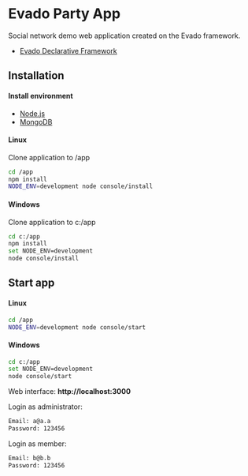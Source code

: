 # Evado Party App

Social network demo web application created on the Evado framework.

- [Evado Declarative Framework](https://github.com/mkhorin/evado)

## Installation

#### Install environment
- [Node.js](https://nodejs.org)
- [MongoDB](https://www.mongodb.com/download-center/community)

#### Linux
Clone application to /app
```sh
cd /app
npm install
NODE_ENV=development node console/install
```

#### Windows
Clone application to c:/app
```sh
cd c:/app
npm install
set NODE_ENV=development
node console/install
```

## Start app

#### Linux
```sh
cd /app
NODE_ENV=development node console/start
```

#### Windows
```sh
cd c:/app
set NODE_ENV=development
node console/start
```
 
Web interface: **http://localhost:3000**

Login as administrator:
```sh
Email: a@a.a
Password: 123456
```
Login as member:
```sh
Email: b@b.b
Password: 123456
```